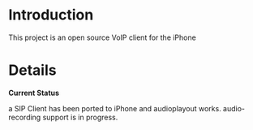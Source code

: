 # Introduction #

This project is an open source VoIP client for the iPhone


# Details #

**Current Status**

a SIP Client has been ported to iPhone and audioplayout works. audio-recording support is in progress.